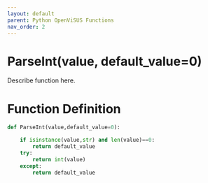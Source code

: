 ```yaml
---
layout: default
parent: Python OpenViSUS Functions
nav_order: 2
---
```


# ParseInt(value, default_value=0)

Describe function here.

# Function Definition

```python
def ParseInt(value,default_value=0):

	if isinstance(value,str) and len(value)==0:
		return default_value
	try:
		return int(value)
	except:
		return default_value			
```